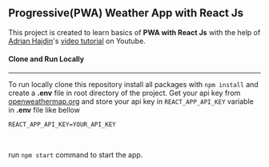 ## Progressive(PWA) Weather App with React Js

This project is created to learn basics of **PWA with React Js** with the help of [Adrian Hajdin](https://github.com/adrianhajdin)'s [video tutorial](https://www.youtube.com/watch?v=IaJqMcOMuDM&t=0s) on Youtube.

#### Clone and Run Locally

---

To run locally clone this repository install all packages with `npm install` and create a **.env** file in root directory of the project. Get your api key from [openweathermap.org](https://openweathermap.org/) and store your api key in `REACT_APP_API_KEY` variable in **.env** file like bellow

```
REACT_APP_API_KEY=YOUR_API_KEY
```

</br>

run `npm start` command to start the app.
